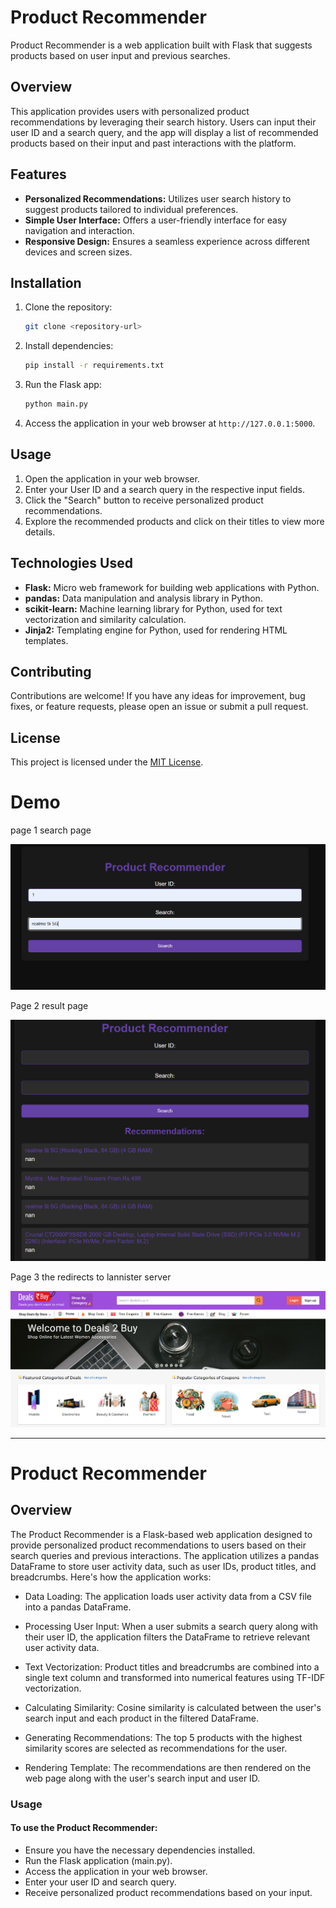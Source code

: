 # Product Recommender

Product Recommender is a web application built with Flask that suggests products based on user input and previous searches.

## Overview

This application provides users with personalized product recommendations by leveraging their search history. Users can input their user ID and a search query, and the app will display a list of recommended products based on their input and past interactions with the platform.

## Features

- **Personalized Recommendations:** Utilizes user search history to suggest products tailored to individual preferences.
- **Simple User Interface:** Offers a user-friendly interface for easy navigation and interaction.
- **Responsive Design:** Ensures a seamless experience across different devices and screen sizes.

## Installation

1. Clone the repository:

    ```bash
    git clone <repository-url>
    ```

2. Install dependencies:

    ```bash
    pip install -r requirements.txt
    ```

3. Run the Flask app:

    ```bash
    python main.py
    ```

4. Access the application in your web browser at `http://127.0.0.1:5000`.

## Usage

1. Open the application in your web browser.
2. Enter your User ID and a search query in the respective input fields.
3. Click the "Search" button to receive personalized product recommendations.
4. Explore the recommended products and click on their titles to view more details.

## Technologies Used

- **Flask:** Micro web framework for building web applications with Python.
- **pandas:** Data manipulation and analysis library in Python.
- **scikit-learn:** Machine learning library for Python, used for text vectorization and similarity calculation.
- **Jinja2:** Templating engine for Python, used for rendering HTML templates.

## Contributing

Contributions are welcome! If you have any ideas for improvement, bug fixes, or feature requests, please open an issue or submit a pull request.

## License

This project is licensed under the [MIT License](LICENSE).

# Demo

page 1 search page

![img.png](img.png)

Page 2 result page

![img_1.png](img_1.png)

Page 3 the redirects to lannister server

![img_2.png](img_2.png)

___________

# Product Recommender
## Overview

The Product Recommender is a Flask-based web application designed to provide personalized product recommendations to users based on their search queries and previous interactions. The application utilizes a pandas DataFrame to store user activity data, such as user IDs, product titles, and breadcrumbs. Here's how the application works:

- Data Loading: The application loads user activity data from a CSV file into a pandas DataFrame. 

- Processing User Input: When a user submits a search query along with their user ID, the application filters the DataFrame to retrieve relevant user activity data. 

- Text Vectorization: Product titles and breadcrumbs are combined into a single text column and transformed into numerical features using TF-IDF vectorization. 

- Calculating Similarity: Cosine similarity is calculated between the user's search input and each product in the filtered DataFrame. 

- Generating Recommendations: The top 5 products with the highest similarity scores are selected as recommendations for the user. 

- Rendering Template: The recommendations are then rendered on the web page along with the user's search input and user ID.

### Usage

#### To use the Product Recommender:

- Ensure you have the necessary dependencies installed. 
- Run the Flask application (main.py). 
- Access the application in your web browser. 
- Enter your user ID and search query. 
- Receive personalized product recommendations based on your input.